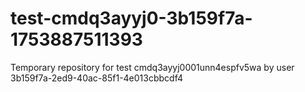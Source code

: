 # test-cmdq3ayyj0-3b159f7a-1753887511393
Temporary repository for test cmdq3ayyj0001unn4espfv5wa by user 3b159f7a-2ed9-40ac-85f1-4e013cbbcdf4
